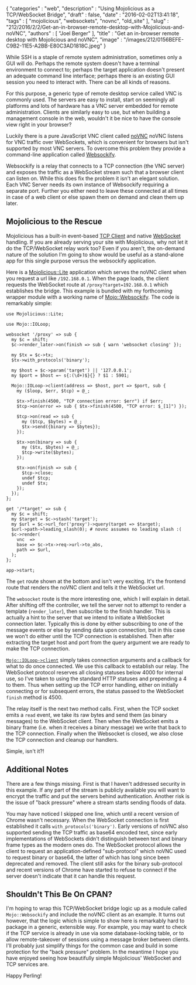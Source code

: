 {
   "categories" : "web",
   "description" : "Using Mojolicious as a TCP/WebSocket Bridge",
   "draft" : false,
   "date" : "2016-02-02T13:41:18",
   "tags" : [
      "mojolicious",
      "websockets",
      "novnc",
      "old_site"
   ],
   "slug" : "212/2016/2/2/Get-an-in-browser-remote-desktop-with-Mojolicious-and-noVNC",
   "authors" : [
      "Joel Berger"
   ],
   "title" : "Get an in-browser remote desktop with Mojolicious and noVNC",
   "image" : "/images/212/0156BEFE-C9B2-11E5-A2BB-E80C3AD1818C.jpeg"
}


While SSH is a staple of remote system administration, sometimes only a GUI will do. Perhaps the remote system doesn't have a terminal environment to connect to; perhaps the target application doesn't present an adequate command line interface; perhaps there is an existing GUI session you need to interact with. There can be all kinds of reasons.

For this purpose, a generic type of remote desktop service called VNC is commonly used. The servers are easy to install, start on seemingly all platforms and lots of hardware has a VNC server embedded for remote administration. Clients are similarly easy to use, but when building a management console in the web, wouldn't it be nice to have the console view right in your browser?

Luckily there is a pure JavaScript VNC client called [noVNC](https://github.com/kanaka/noVNC) noVNC listens for VNC traffic over WebSockets, which is convenient for browsers but isn't supported by most VNC servers. To overcome this problem they provide a command-line application called [Websockify](https://github.com/kanaka/websockify).

Websockify is a relay that connects to a TCP connection (the VNC server) and exposes the traffic as a WebSocket stream such that a browser client can listen on. While this does fix the problem it isn't an elegant solution. Each VNC Server needs its own instance of Websockify requiring a separate port. Further you either need to leave these connected at all times in case of a web client or else spawn them on demand and clean them up later.

Mojolicious to the Rescue
-------------------------

Mojolicious has a built-in event-based [TCP Client](http://mojoliciou.us/perldoc/Mojo/IOLoop/Client) and native [WebSocket](http://mojolicious.org/perldoc/Mojolicious/Guides/Tutorial#WebSockets) handling. If you are already serving your site with Mojolicious, why not let it do the TCP/WebSocket relay work too? Even if you aren't, the on-demand nature of the solution I'm going to show would be useful as a stand-alone app for this single purpose versus the websockify application.

Here is a [Mojolicious::Lite](http://mojolicio.us/perldoc/Mojolicious/Guides/Tutorial) application which serves the noVNC client when you request a url like `/192.168.0.1`. When the page loads, the client requests the WebSocket route at `/proxy?target=192.168.0.1` which establishes the bridge. This example is bundled with my forthcoming wrapper module with a working name of [Mojo::Websockify](https://github.com/jberger/Mojo-Websockify/blob/master/ex/client.pl). The code is remarkably simple:

``` prettyprint
use Mojolicious::Lite;

use Mojo::IOLoop;

websocket '/proxy' => sub {
  my $c = shift;
  $c->render_later->on(finish => sub { warn 'websocket closing' });

  my $tx = $c->tx;
  $tx->with_protocols('binary');

  my $host = $c->param('target') || '127.0.0.1';
  my $port = $host =~ s{:(\d+)$}{} ? $1 : 5901;

  Mojo::IOLoop->client(address => $host, port => $port, sub {
    my ($loop, $err, $tcp) = @_;

    $tx->finish(4500, "TCP connection error: $err") if $err;
    $tcp->on(error => sub { $tx->finish(4500, "TCP error: $_[1]") });

    $tcp->on(read => sub {
      my ($tcp, $bytes) = @_;
      $tx->send({binary => $bytes});
    });

    $tx->on(binary => sub {
      my ($tx, $bytes) = @_;
      $tcp->write($bytes);
    });

    $tx->on(finish => sub {
      $tcp->close;
      undef $tcp;
      undef $tx;
    });
  });
};

get '/*target' => sub {
  my $c = shift;
  my $target = $c->stash('target');
  my $url = $c->url_for('proxy')->query(target => $target);
  $url->path->leading_slash(0); # novnc assumes no leading slash :(
  $c->render(
    vnc  =>
    base => $c->tx->req->url->to_abs,
    path => $url,
  );
};

app->start;
```

The `get` route shown at the bottom and isn't very exciting. It's the frontend route that renders the noVNC client and tells it the WebSocket url.

The `websocket` route is the more interesting one, which I will explain in detail. After shifting off the controller, we tell the server not to attempt to render a template (`render_later`), then subscribe to the finish handler. This is actually a hint to the server that we intend to initiate a WebSocket connection later. Typically this is done by either subscribing to one of the message events or else by sending data upon connection, but in this case we won't do either until the TCP connection is established. Then after extracting the target host and port from the query argument we are ready to make the TCP connection.

[`Mojo::IOLoop->client`](http://mojolicious.org/perldoc/Mojo/IOLoop#client) simply takes connection arguments and a callback for what to do once connected. We use this callback to establish our relay. The WebSocket protocol reserves all closing statuses below 4000 for internal use, so I've taken to using the standard HTTP statuses and prepending a 4 to them. Thus when setting up the TCP error handling, either on initially connecting or for subsequent errors, the status passed to the WebSocket `finish` method is 4500.

The relay itself is the next two method calls. First, when the TCP socket emits a `read` event, we take its raw bytes and send them (as binary messages) to the WebSocket client. Then when the WebSocket emits a binary frame (i.e. when it receives a binary message) we write that back to the TCP connection. Finally when the Websocket is closed, we also close the TCP connection and cleanup our handlers.

Simple, isn't it?!

Additional Notes
----------------

There are a few things missing. First is that I haven't addressed security in this example. If any part of the stream is publicly available you will want to encrypt the traffic and put the servers behind authentication. Another risk is the issue of "back pressure" where a stream starts sending floods of data.

You may have noticed I skipped one line, which until a recent version of Chrome wasn't necessary. When the WebSocket connection is first established it calls `with_protocols('binary')`. Early versions of noVNC also supported sending the TCP traffic as base64 encoded text, since early implementations of WebSockets didn't distinguish between text and binary frame types as the modern ones do. The WebSocket protocol allows the client to request an application-defined "sub-protocol" which noVNC used to request binary or base64, the latter of which has long since been deprecated and removed. The client still asks for the binary sub-protocol and recent versions of Chrome have started to refuse to connect if the server doesn't indicate that it can handle this request.

Shouldn't This Be On CPAN?
--------------------------

I'm hoping to wrap this TCP/WebSocket bridge logic up as a module called `Mojo::Websockify` and include the noVNC client as an example. It turns out however, that the logic which is simple to show here is remarkably hard to package in a generic, extensible way. For example, you may want to check if the TCP service is already in use via some database-locking table, or to allow remote-takeover of sessions using a message broker between clients. I'll probably just simplify things for the common case and build in some protection for the "back pressure" problem. In the meantime I hope you have enjoyed seeing how beautifully simple Mojolicious' WebSocket and TCP services are.

Happy Perling!

